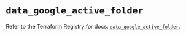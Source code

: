 # `data_google_active_folder`

Refer to the Terraform Registry for docs: [`data_google_active_folder`](https://registry.terraform.io/providers/hashicorp/google/6.39.0/docs/data-sources/active_folder).
